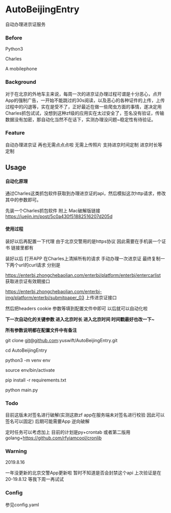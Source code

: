 # AutoBeijingEntry
自动办理进京证服务
### Before

Python3  

Charles

A mobilephone

### Background

对于在北京的外地车主来说，每周一次的进京证办理过程可谓是十分恶心，点开App的强制广告，一开始不能跳过的30s阅读，以及恶心的各种证件的上传，上传过程中的闪退等，实在是受不了，正好最近在做一些爬虫方面的事情，遂决定用Charles抓包试试，没想到这种zf级的应用实在太过安全了，签名没有验证，传输数据没有加密，那自动化当然不在话下，实测办理没问题~稳定性有待验证。 

### Feature

自动办理进京证 再也无需点点点啦  无需上传照片 支持进京时间定制 进京时长等定制

## Usage

#### 自动化原理

通过Charles这类抓包软件获取到办理进京证的api，然后模拟这次http请求，修改其中的参数即可。

先装一个Charles抓包软件 附上 Mac破解版链接 https://juejin.im/post/5c0a430f51882516207d205d

#### 使用过程

装好以后再配置一下代理 由于北京交警用的是https协议 因此需要在手机装一个证书 链接里都有

装好以后 打开APP 在Charles上清掉所有的请求 手动办理一次进京证 最终复制一下两个url的curl请求 分别是

https://enterbj.zhongchebaolian.com/enterbj/platform/enterbj/entercarlist 获取进京证有效期接口

https://enterbj.zhongchebaolian.com/enterbj-img/platform/enterbj/submitpaper_03 上传进京证接口

然后把headers cookie 参数等填到配置文件中即可 以后就可以自动化啦

**下一次自动化的关键参数 进入北京时长 进入北京时间 时间戳最好也改一下~**

**所有参数说明都在配置文件中有备注**

git clone git@github.com:yuswift/AutoBeijingEntry.git

cd AutoBeijingEntry

python3 -m venv env

source env/bin/activate

pip install -r requirements.txt

python main.py

### Todo

目前这版未对签名进行破解(实测这款zf app在服务端未对签名进行校验 因此可以签名可以固定) 后期可能需要App 逆向破解

定时任务可以考虑加上 目前的计划是py+crontab 或者第二版用golang+https://github.com/rfyiamcool/cronlib



### Warning

2019.8.16

一年没更新的北京交警App更新啦 暂时不知道是否会封禁这个api 上次验证是在20-19.8.12  等我下周一再试试

### Config

参见config.yaml


